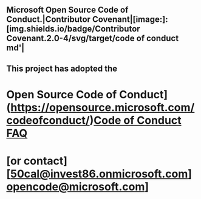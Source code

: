 ## Microsoft Open Source Code of Conduct.|Contributor Covenant|[image:]:[img.shields.io/badge/Contributor Covenant.2.0-4/svg/target/code of conduct md'|         
## This project has adopted the 
# Open Source Code of Conduct](https://opensource.microsoft.com/codeofconduct/)[Code of Conduct FAQ](https://opensource.microsoft.com/codeofconduct/faq/)
# [or contact][50cal@invest86.onmicrosoft.com][opencode@microsoft.com](mailto:opencode@microsoft.com)]
[]('github.com/BigGuy573/windows/itpro/docs/blob/BigGuy573/Master/Main/MicrosoftDocs/windows-itpro-docs/code_of_conduct.md')
